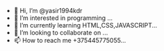 - 👋 Hi, I’m @yasir1994kdr
- 👀 I’m interested in programming ...
- 🌱 I’m currently learning HTML,CSS,JAVASCRIPT...
- 💞️ I’m looking to collaborate on ...
- 📫 How to reach me +375445775055...

<!---
yasir1994kdr/yasir1994kdr is a ✨ special ✨ repository because its `README.md` (this file) appears on your GitHub profile.
You can click the Preview link to take a look at your changes.
--->
